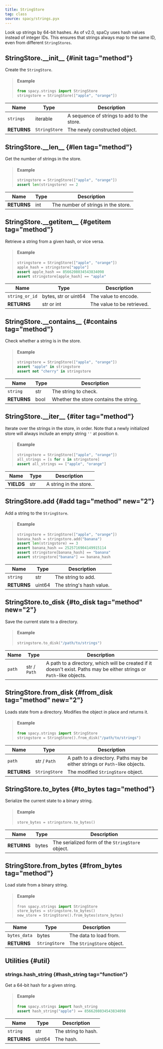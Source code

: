 ```yaml
---
title: StringStore
tag: class
source: spacy/strings.pyx
---
```


Look up strings by 64-bit hashes. As of v2.0, spaCy uses hash values instead of
integer IDs. This ensures that strings always map to the same ID, even from
different `StringStores`.

## StringStore.\_\_init\_\_ {#init tag="method"}

Create the `StringStore`.

> #### Example
>
> ```python
> from spacy.strings import StringStore
> stringstore = StringStore(["apple", "orange"])
> ```

| Name        | Type          | Description                                |
| ----------- | ------------- | ------------------------------------------ |
| `strings`   | iterable      | A sequence of strings to add to the store. |
| **RETURNS** | `StringStore` | The newly constructed object.              |

## StringStore.\_\_len\_\_ {#len tag="method"}

Get the number of strings in the store.

> #### Example
>
> ```python
> stringstore = StringStore(["apple", "orange"])
> assert len(stringstore) == 2
> ```

| Name        | Type | Description                         |
| ----------- | ---- | ----------------------------------- |
| **RETURNS** | int  | The number of strings in the store. |

## StringStore.\_\_getitem\_\_ {#getitem tag="method"}

Retrieve a string from a given hash, or vice versa.

> #### Example
>
> ```python
> stringstore = StringStore(["apple", "orange"])
> apple_hash = stringstore["apple"]
> assert apple_hash == 8566208034543834098
> assert stringstore[apple_hash] == "apple"
> ```

| Name           | Type                 | Description                |
| -------------- | -------------------- | -------------------------- |
| `string_or_id` | bytes, str or uint64 | The value to encode.       |
| **RETURNS**    | str or int           | The value to be retrieved. |

## StringStore.\_\_contains\_\_ {#contains tag="method"}

Check whether a string is in the store.

> #### Example
>
> ```python
> stringstore = StringStore(["apple", "orange"])
> assert "apple" in stringstore
> assert not "cherry" in stringstore
> ```

| Name        | Type | Description                            |
| ----------- | ---- | -------------------------------------- |
| `string`    | str  | The string to check.                   |
| **RETURNS** | bool | Whether the store contains the string. |

## StringStore.\_\_iter\_\_ {#iter tag="method"}

Iterate over the strings in the store, in order. Note that a newly initialized
store will always include an empty string `''` at position `0`.

> #### Example
>
> ```python
> stringstore = StringStore(["apple", "orange"])
> all_strings = [s for s in stringstore]
> assert all_strings == ["apple", "orange"]
> ```

| Name       | Type | Description            |
| ---------- | ---- | ---------------------- |
| **YIELDS** | str  | A string in the store. |

## StringStore.add {#add tag="method" new="2"}

Add a string to the `StringStore`.

> #### Example
>
> ```python
> stringstore = StringStore(["apple", "orange"])
> banana_hash = stringstore.add("banana")
> assert len(stringstore) == 3
> assert banana_hash == 2525716904149915114
> assert stringstore[banana_hash] == "banana"
> assert stringstore["banana"] == banana_hash
> ```

| Name        | Type   | Description              |
| ----------- | ------ | ------------------------ |
| `string`    | str    | The string to add.       |
| **RETURNS** | uint64 | The string's hash value. |

## StringStore.to_disk {#to_disk tag="method" new="2"}

Save the current state to a directory.

> #### Example
>
> ```python
> stringstore.to_disk("/path/to/strings")
> ```

| Name   | Type         | Description                                                                                                           |
| ------ | ------------ | --------------------------------------------------------------------------------------------------------------------- |
| `path` | str / `Path` | A path to a directory, which will be created if it doesn't exist. Paths may be either strings or `Path`-like objects. |

## StringStore.from_disk {#from_disk tag="method" new="2"}

Loads state from a directory. Modifies the object in place and returns it.

> #### Example
>
> ```python
> from spacy.strings import StringStore
> stringstore = StringStore().from_disk("/path/to/strings")
> ```

| Name        | Type          | Description                                                                |
| ----------- | ------------- | -------------------------------------------------------------------------- |
| `path`      | str / `Path`  | A path to a directory. Paths may be either strings or `Path`-like objects. |
| **RETURNS** | `StringStore` | The modified `StringStore` object.                                         |

## StringStore.to_bytes {#to_bytes tag="method"}

Serialize the current state to a binary string.

> #### Example
>
> ```python
> store_bytes = stringstore.to_bytes()
> ```

| Name        | Type  | Description                                      |
| ----------- | ----- | ------------------------------------------------ |
| **RETURNS** | bytes | The serialized form of the `StringStore` object. |

## StringStore.from_bytes {#from_bytes tag="method"}

Load state from a binary string.

> #### Example
>
> ```python
> fron spacy.strings import StringStore
> store_bytes = stringstore.to_bytes()
> new_store = StringStore().from_bytes(store_bytes)
> ```

| Name         | Type          | Description               |
| ------------ | ------------- | ------------------------- |
| `bytes_data` | bytes         | The data to load from.    |
| **RETURNS**  | `StringStore` | The `StringStore` object. |

## Utilities {#util}

### strings.hash_string {#hash_string tag="function"}

Get a 64-bit hash for a given string.

> #### Example
>
> ```python
> from spacy.strings import hash_string
> assert hash_string("apple") == 8566208034543834098
> ```

| Name        | Type   | Description         |
| ----------- | ------ | ------------------- |
| `string`    | str    | The string to hash. |
| **RETURNS** | uint64 | The hash.           |

